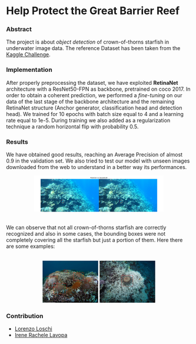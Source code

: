 # Help Protect the Great Barrier Reef

### Abstract
The project is about *object detection* of crown-of-thorns starfish in underwater image data. The reference Dataset has been taken from the [Kaggle Challenge](https://www.kaggle.com/competitions/tensorflow-great-barrier-reef). <br/> 

### Implementation
After properly preprocessing the dataset, we have exploited **RetinaNet** architecture with a ResNet50-FPN as backbone, pretrained on coco 2017. In order to obtain a coherent prediction, we performed a *fine-tuning* on our data of the last stage of the backbone architecture
and the remaining RetinaNet structure (Anchor generator, classification head and detection
head). We trained for 10 epochs with batch size equal to 4 and a learning rate
equal to 1e-5. During training we also added as a regularization technique a random horizontal flip with probability 0.5.

### Results
We have obtained good results, reaching an Average Precision of almost 0.9 in the validation set. We also tried to test our model with unseen images downloaded from the web to understand in a better way its performances.
<br/>
<p align="center">
  <img src="https://github.com/lolloloschi97/tensorflow-great-barrer-reef/blob/main/image3.jpeg" width=70% height=70% class="center"><br/>
</p>
<br/>
We can observe that not all crown-of-thorns starfish are correctly recognized and also in some cases, the bounding boxes were not completely covering all the starfish but just a portion of them. Here there are some examples:
<br/>
<br/>
<p align="center">
  <img src="https://github.com/lolloloschi97/tensorflow-great-barrer-reef/blob/main/image2.jpeg" width=30% height=30% class="center">
  <img src="https://github.com/lolloloschi97/tensorflow-great-barrer-reef/blob/main/image1.jpeg" width=30% height=30% class="center">
</p>

### Contribution
- [Lorenzo Loschi](https://github.com/lolloloschi97)
- [Irene Rachele Lavopa](https://github.com/irenelavopa)

